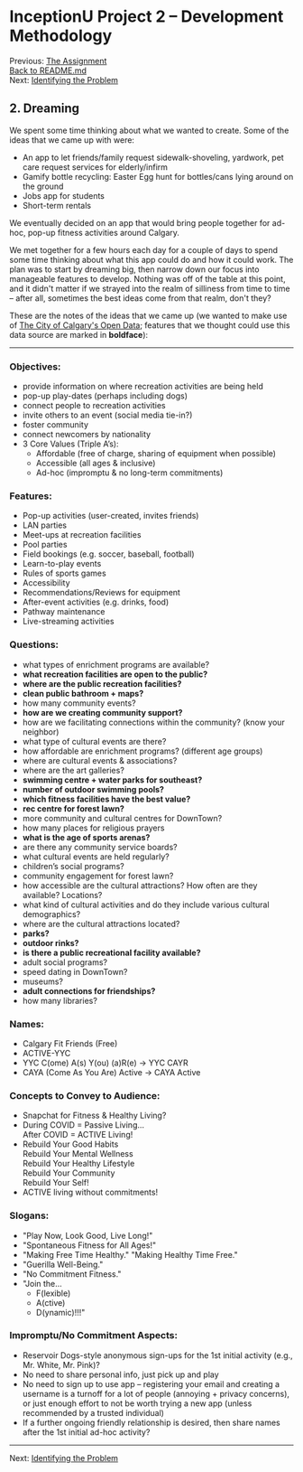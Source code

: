 # InceptionU Project 2 &ndash; Development Methodology

Previous:  [The Assignment](1_Assignment.md)<br />
[Back to README.md](../README.md)<br />
Next:  [Identifying the Problem](3_Problem.md)

## 2.  Dreaming

We spent some time thinking about what we wanted to create.  Some of the ideas that we came up with were:

- An app to let friends/family request sidewalk-shoveling, yardwork, pet care request services for elderly/infirm
- Gamify bottle recycling:  Easter Egg hunt for bottles/cans lying around on the ground
- Jobs app for students
- Short-term rentals

We eventually decided on an app that would bring people together for ad-hoc, pop-up fitness activities around Calgary.

We met together for a few hours each day for a couple of days to spend some time thinking about what this app could do and how it could work.  The plan was to start by dreaming big, then narrow down our focus into manageable features to develop.  Nothing was off of the table at this point, and it didn't matter if we strayed into the realm of silliness from time to time &ndash; after all, sometimes the best ideas come from that realm, don't they?

These are the notes of the ideas that we came up (we wanted to make use of [The City of Calgary's Open Data](https://data.calgary.ca/); features that we thought could use this data source are marked in **boldface**):

---

### Objectives:

- provide information on where recreation activities are being held
- pop-up play-dates (perhaps including dogs)
- connect people to recreation activities
- invite others to an event (social media tie-in?)
- foster community
- connect newcomers by nationality
- 3 Core Values (Triple A’s):
  - Affordable (free of charge, sharing of equipment when possible)
  - Accessible (all ages &amp; inclusive)
  - Ad-hoc (impromptu &amp; no long-term commitments)

### Features:

- Pop-up activities (user-created, invites friends)
- LAN parties
- Meet-ups at recreation facilities
- Pool parties
- Field bookings (e.g. soccer, baseball, football)
- Learn-to-play events
- Rules of sports games
- Accessibility
- Recommendations/Reviews for equipment
- After-event activities (e.g. drinks, food)
- Pathway maintenance
- Live-streaming activities

### Questions:

- what types of enrichment programs are available?
- **what recreation facilities are open to the public?**
- **where are the public recreation facilities?**
- **clean public bathroom + maps?**
- how many community events?
- **how are we creating community support?**
- how are we facilitating connections within the community? (know your neighbor)
- what type of cultural events are there?
- how affordable are enrichment programs? (different age groups)
- where are cultural events &amp; associations?
- where are the art galleries?
- **swimming centre + water parks for southeast?**
- **number of outdoor swimming pools?**
- **which fitness facilities have the best value?**
- **rec centre for forest lawn?**
- more community and cultural centres for DownTown?
- how many places for religious prayers
- **what is the age of sports arenas?**
- are there any community service boards?
- what cultural events are held regularly?
- children’s social programs?
- community engagement for forest lawn?
- how accessible are the cultural attractions? How often are they available? Locations?
- what kind of cultural activities and do they include various cultural demographics?
- where are the cultural attractions located?
- **parks?**
- **outdoor rinks?**
- **is there a public recreational facility available?**
- adult social programs?
- speed dating in DownTown?
- museums?
- **adult connections for friendships?**
- how many libraries?

### Names:

- Calgary Fit Friends (Free)
- ACTIVE-YYC
- YYC C(ome) A(s) Y(ou) (a)R(e) &rarr; YYC CAYR
- CAYA (Come As You Are) Active &rarr; CAYA Active

### Concepts to Convey to Audience:

- Snapchat for Fitness &amp; Healthy Living?
- During COVID = Passive Living...<br />
  After COVID = ACTIVE Living!
- Rebuild Your Good Habits<br />
  Rebuild Your Mental Wellness<br />
  Rebuild Your Healthy Lifestyle<br />
  Rebuild Your Community<br />
  Rebuild Your Self!
- ACTIVE living without commitments!

### Slogans:
- "Play Now, Look Good, Live Long!"
- "Spontaneous Fitness for All Ages!"
- "Making Free Time Healthy."
  "Making Healthy Time Free."
- "Guerilla Well-Being."
- "No Commitment Fitness."
- "Join the...
    - F(lexible)
    - A(ctive)
    - D(ynamic)!!!"

### Impromptu/No Commitment Aspects:

- Reservoir Dogs-style anonymous sign-ups for the 1st initial activity (e.g., Mr. White, Mr. Pink)?
- No need to share personal info, just pick up and play
- No need to sign up to use app – registering your email and creating a username is a turnoff for a lot of people (annoying + privacy concerns), or just enough effort to not be worth trying a new app (unless recommended by a trusted individual)
- If a further ongoing friendly relationship is desired, then share names after the 1st initial ad-hoc activity?

---

Next:  [Identifying the Problem](3_Problem.md)